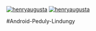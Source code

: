 
[![henryaugusta](https://circleci.com/gh/henryaugusta/Android-Peduly-Lindungy.svg?style=svg)](https://circleci.com/gh/https://github.com/henryaugusta/Android-Peduly-Lindungy)
[![henryaugusta](https://circleci.com/gh/henryaugusta/Android-Peduly-Lindungy.svg?style=shield)](https://circleci.com/gh/https://github.com/henryaugusta/Android-Peduly-Lindungy)

#Android-Peduly-Lindungy